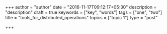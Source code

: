 +++
author = "author"
date = "2016-11-17T09:12:17+05:30"
description = "description"
draft = true
keywords = ["key", "words"]
tags = ["one", "two"]
title = "tools_for_distributed_operations"
topics = ["topic 1"]
type = "post"

+++

